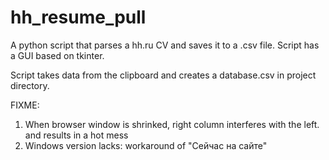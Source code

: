# hh_resume_pull
A python script that parses a hh.ru CV and saves it to a .csv file. Script has a GUI based on tkinter.

Script takes data from the clipboard and creates a database.csv in project directory.

FIXME:
1. When browser window is shrinked, right column interferes with the left. and results in a hot mess
2. Windows version lacks: workaround of "Сейчас на сайте"
